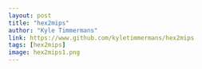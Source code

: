 ```yaml
---
layout: post
title: "hex2mips"
author: "Kyle Timmermans"
link: https://www.github.com/kyletimmermans/hex2mips
tags: [hex2mips]
image: hex2mips1.png
---
```

